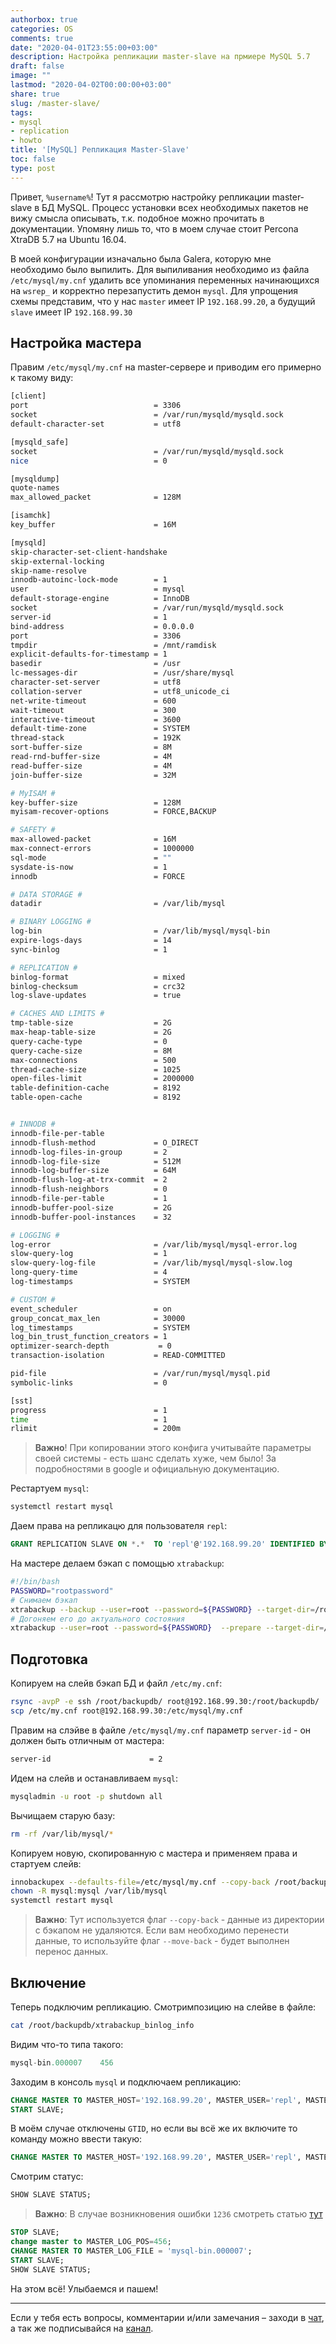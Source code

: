 ```yaml
---
authorbox: true
categories: OS
comments: true
date: "2020-04-01T23:55:00+03:00"
description: Настройка репликации master-slave на прмиере MySQL 5.7
draft: false
image: ""
lastmod: "2020-04-02T00:00:00+03:00"
share: true
slug: /master-slave/
tags:
- mysql
- replication
- howto
title: '[MySQL] Репликация Master-Slave'
toc: false
type: post
---
```

Привет, `%username%`! Тут я рассмотрю настройку репликации master-slave в БД MySQL. Процесс установки всех необходимых пакетов не вижу смысла описывать, т.к. подобное можно прочитать в документации. Упомяну лишь то, что в моем случае стоит Percona XtraDB 5.7 на Ubuntu 16.04.

В моей конфигурации изначально была Galera, которую мне необходимо было выпилить. Для выпиливания необходимо из файла `/etc/mysql/my.cnf` удалить все упоминания переменных начинающихся на `wsrep_` и корректно перезапустить демон `mysql`. Для упрощения схемы представим, что у нас `master` имеет IP `192.168.99.20`, а будущий `slave` имеет IP `192.168.99.30`

## **Настройка мастера**

Правим `/etc/mysql/my.cnf` на master-сервере и приводим его примерно к такому виду:

```bash
[client]
port                            = 3306
socket                          = /var/run/mysqld/mysqld.sock
default-character-set           = utf8

[mysqld_safe]
socket                          = /var/run/mysqld/mysqld.sock
nice                            = 0

[mysqldump]
quote-names
max_allowed_packet              = 128M

[isamchk]
key_buffer                      = 16M

[mysqld]
skip-character-set-client-handshake
skip-external-locking
skip-name-resolve
innodb-autoinc-lock-mode        = 1
user                            = mysql
default-storage-engine          = InnoDB
socket                          = /var/run/mysqld/mysqld.sock
server-id                       = 1
bind-address                    = 0.0.0.0
port                            = 3306
tmpdir                          = /mnt/ramdisk
explicit-defaults-for-timestamp = 1
basedir                         = /usr
lc-messages-dir                 = /usr/share/mysql
character-set-server            = utf8
collation-server                = utf8_unicode_ci
net-write-timeout               = 600
wait-timeout                    = 300
interactive-timeout             = 3600
default-time-zone               = SYSTEM
thread-stack                    = 192K
sort-buffer-size                = 8M
read-rnd-buffer-size            = 4M
read-buffer-size                = 4M
join-buffer-size                = 32M

# MyISAM #
key-buffer-size                 = 128M
myisam-recover-options          = FORCE,BACKUP

# SAFETY #
max-allowed-packet              = 16M
max-connect-errors              = 1000000
sql-mode                        = ""
sysdate-is-now                  = 1
innodb                          = FORCE

# DATA STORAGE #
datadir                         = /var/lib/mysql

# BINARY LOGGING #
log-bin                         = /var/lib/mysql/mysql-bin
expire-logs-days                = 14
sync-binlog                     = 1

# REPLICATION #
binlog-format                   = mixed
binlog-checksum                 = crc32
log-slave-updates               = true

# CACHES AND LIMITS #
tmp-table-size                  = 2G
max-heap-table-size             = 2G
query-cache-type                = 0
query-cache-size                = 8M
max-connections                 = 500
thread-cache-size               = 1025
open-files-limit                = 2000000
table-definition-cache          = 8192
table-open-cache                = 8192


# INNODB #
innodb-file-per-table
innodb-flush-method             = O_DIRECT
innodb-log-files-in-group       = 2
innodb-log-file-size            = 512M
innodb-log-buffer-size          = 64M
innodb-flush-log-at-trx-commit  = 2
innodb-flush-neighbors          = 0
innodb-file-per-table           = 1
innodb-buffer-pool-size         = 2G
innodb-buffer-pool-instances    = 32

# LOGGING #
log-error                       = /var/lib/mysql/mysql-error.log
slow-query-log                  = 1
slow-query-log-file             = /var/lib/mysql/mysql-slow.log
long-query-time                 = 4
log-timestamps                  = SYSTEM

# CUSTOM #
event_scheduler                 = on
group_concat_max_len            = 30000
log_timestamps                  = SYSTEM
log_bin_trust_function_creators = 1
optimizer-search-depth           = 0
transaction-isolation           = READ-COMMITTED

pid-file                        = /var/run/mysql/mysql.pid
symbolic-links                  = 0

[sst]
progress                        = 1
time                            = 1
rlimit                          = 200m
```

> **Важно**! При копировании этого конфига учитывайте параметры своей системы - есть шанс сделать хуже, чем было! За подробностями в google и официальную документацию.

Рестартуем `mysql`:

```bash
systemctl restart mysql
```

Даем права на репликацю для пользователя `repl`:

```sql
GRANT REPLICATION SLAVE ON *.*  TO 'repl'@'192.168.99.20' IDENTIFIED BY 'pAssw0rd';
```

На мастере делаем бэкап с помощью `xtrabackup`:

```bash
#!/bin/bash
PASSWORD="rootpassword"
# Снимаем бэкап
xtrabackup --backup --user=root --password=${PASSWORD} --target-dir=/root/backupdb/ --slave-info
# Догоняем его до актуального состояния
xtrabackup --user=root --password=${PASSWORD}  --prepare --target-dir=/root/backupdb/ --slave-info
```

## Подготовка

Копируем на слейв бэкап БД и файл `/etc/my.cnf`:

```bash
rsync -avpP -e ssh /root/backupdb/ root@192.168.99.30:/root/backupdb/
scp /etc/my.cnf root@192.168.99.30:/etc/mysql/my.cnf
```

Правим на слэйве в файле `/etc/mysql/my.cnf` параметр `server-id` - он должен быть отличным от мастера:

```bash
server-id                      = 2
```

Идем на слейв и останавливаем `mysql`:

```bash
mysqladmin -u root -p shutdown all
```

Вычищаем старую базу:

```bash
rm -rf /var/lib/mysql/*
```

Копируем новую, скопированную с мастера и применяем права и стартуем слейв:

```bash
innobackupex --defaults-file=/etc/mysql/my.cnf --copy-back /root/backupdb/
chown -R mysql:mysql /var/lib/mysql
systemctl restart mysql
```

> **Важно**: Тут используется флаг `--copy-back` - данные из директории с бэкапом не удаляются. Если вам необходимо перенести данные, то используйте флаг `--move-back` - будет выполнен перенос данных.

## Включение

Теперь подключим репликацию. Смотримпозицию на слейве в файле:

```bash
cat /root/backupdb/xtrabackup_binlog_info
```

Видим что-то типа такого:

```sql
mysql-bin.000007    456
```

Заходим в консоль `mysql` и подключаем репликацию:

```sql
CHANGE MASTER TO MASTER_HOST='192.168.99.20', MASTER_USER='repl', MASTER_PASSWORD='repl', MASTER_LOG_FILE='mysql-bin.000007', MASTER_LOG_POS=456;
START SLAVE;
```

В моём случае отключены `GTID`, но если вы всё же их включите то команду можно ввести такую:

```sql
CHANGE MASTER TO MASTER_HOST='192.168.99.20', MASTER_USER='repl', MASTER_PASSWORD='repl', MASTER_AUTO_POSITION=1;
```

Смотрим статус:

```sql
SHOW SLAVE STATUS;
```

> **Важно**: В случае возникновения ошибки `1236` смотреть статью [тут](https://rtfm.co.ua/mysqlmariadb-репликация-fatal-error-1236/)

```sql
STOP SLAVE;
change master to MASTER_LOG_POS=456;
CHANGE MASTER TO MASTER_LOG_FILE = 'mysql-bin.000007';
START SLAVE;
SHOW SLAVE STATUS;
```

На этом всё! Улыбаемся и пашем!

---
Если у тебя есть вопросы, комментарии и/или замечания – заходи в [чат](https://ttttt.me/jtprogru_chat), а так же подписывайся на [канал](https://ttttt.me/jtprogru_channel).
